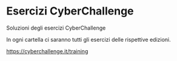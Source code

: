 # Esercizi CyberChallenge

Soluzioni degli esercizi CyberChallenge

In ogni cartella ci saranno tutti gli esercizi delle rispettive edizioni.

https://cyberchallenge.it/training
